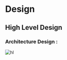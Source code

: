 # Design

## High Level Design 
### Architecture Design :
![hl](https://user-images.githubusercontent.com/80693368/114841121-1e8c6d80-9df5-11eb-9bf7-896e50615886.png)

